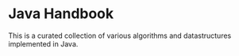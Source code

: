 # Java Handbook
This is a curated collection of various algorithms and datastructures implemented in Java.

